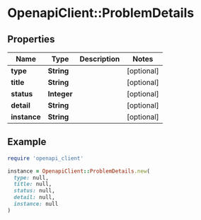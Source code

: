 # OpenapiClient::ProblemDetails

## Properties

| Name | Type | Description | Notes |
| ---- | ---- | ----------- | ----- |
| **type** | **String** |  | [optional] |
| **title** | **String** |  | [optional] |
| **status** | **Integer** |  | [optional] |
| **detail** | **String** |  | [optional] |
| **instance** | **String** |  | [optional] |

## Example

```ruby
require 'openapi_client'

instance = OpenapiClient::ProblemDetails.new(
  type: null,
  title: null,
  status: null,
  detail: null,
  instance: null
)
```

